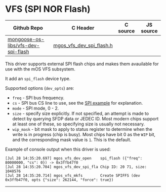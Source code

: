 # VFS (SPI NOR Flash)
| Github Repo | C Header | C source  | JS source |
| ----------- | -------- | --------  | ----------------- |
| [mongoose-os-libs/vfs-dev-spi-flash](https://github.com/mongoose-os-libs/vfs-dev-spi-flash) | [mgos_vfs_dev_spi_flash.h](https://github.com/mongoose-os-libs/vfs-dev-spi-flash/tree/master/include/mgos_vfs_dev_spi_flash.h) | &nbsp;  | &nbsp;         |



This driver supports external SPI flash chips and makes them avauilable for use with the mOS VFS subsystem.

It add an `spi_flash` device type.

Supported options (`dev_opts`) are:
 * `freq` - SPI bus frequency.
 * `cs` - SPI bus CS line to use, see the [SPI example](https://github.com/mongoose-os-apps/example-spi-c) for explanation.
 * `mode` - SPI mode, 0 - 2.
 * `size` - specify size explicitly. If not specified, an attempt is made to detect by querying SFDP data or JEDEC ID. Most modern chips support at least one of these, so specifying size is usually not necessary.
 * `wip_mask` - bit mask to apply to status register to determine when the write is in progress (chip is busy). Most chips have bit 0 as the `WIP` bit, and the corresponding mask value is `1`. This is the default.

Example of console output when this driver is used:

```
[Jul 28 14:35:20.697] mgos_vfs_dev_open    spi_flash ({"freq": 80000000, "cs": 0}) -> 0x3ffb47f0
[Jul 28 14:35:20.704] mgos_vfs_dev_spi_fla Chip ID: 20 71, size: 1048576
[Jul 28 14:35:20.714] mgos_vfs_mkfs        Create SPIFFS (dev 0x3ffb47f0, opts {"size": 262144, "force": true})
```


 ----- 
